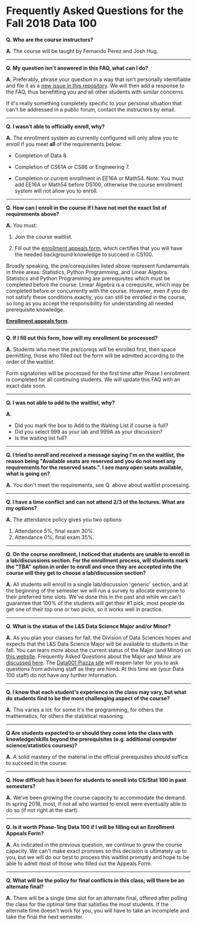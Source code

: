 # Frequently Asked Questions for the Fall 2018 Data 100

**Q. Who are the course instructors?**

**A.** The course will be taught by Fernando Perez and Josh Hug.

---

**Q. My question isn't answered in this FAQ, what can I do?**

**A.** Preferably, phrase your question in a way that isn't personally identifiable and file it as a [new issue in this repository](https://github.com/DS-100/DS-100.github.io/issues/new). We will then add a response to the FAQ, thus benefitting you and all other students with similar concerns.

If it's really something completely specific to your personal situation that can't be addressed in a public forum, contact the instructors by email.

---

**Q. I wasn’t able to officially enroll, why?**

**A.** The enrollment system as currently configured will only allow you to enroll if you meet **all** of the requirements below:

- Completion of Data 8.

- Completion of CS61A or CS88 or Engineering 7.

- Completion or current enrollment in EE16A or Math54. Note: You must add EE16A or Math54 before DS100, otherwise the course enrollment system will not allow you to enroll.

---

**Q. How can I enroll in the course if I have not met the exact list of requirements above?**

**A.** You must:

1. Join the course waitlist.

1. Fill out the [enrollment appeals
   form](https://goo.gl/forms/SIH49z8JE8VrvNbk1), which certifies that you will
   have the needed background knowledge to succeed in CS100.

Broadly speaking, the pre/corequisites listed above represent fundamentals in
three areas: Statistics, Python Programming, and Linear Algebra. Statistics and
Python Programming are prerequisites which must be completed before the course.
Linear Algebra is a corequisite, which may be completed before or concurrently
with the course.  However, even if you do not satisfy these conditions exactly,
you can still be enrolled in the course, so long as you accept the
responsibility for understanding all needed prerequisite knowledge.

[**Enrollment appeals form**](https://goo.gl/forms/SIH49z8JE8VrvNbk1).

---

**Q. If I fill out this form, how will my enrollment be processed?**

**A.** Students who meet the pre/coreqs will be enrolled first, then space permitting, those who filled out the form will be admitted according to the order of the waitlist.

Form signatories will be processed for the first time after Phase I enrollment is completed for all continuing students.  We will update this FAQ with an exact date soon.

---

**Q. I was not able to add to the waitlist, why?**

**A.**

- Did you mark the box to Add to the Waiting List if course is full?
- Did you select 999 as your lab and 999A as your discussion?
- Is the waiting list full?

---

**Q. I tried to enroll and received a message saying I'm on the waitlist, the reason being "Available seats are reserved and you do not meet any requirements for the reserved seats.". I see many open seats available, what is going on?**

**A.** You don't meet the requirements, see Q. above about waitlist processing.

---

**Q. I have a time conflict and can not attend 2/3 of the lectures. What are my options?**

**A.** The attendance policy gives you two options:

1. Attendance 5%, final exam 30%.
1. Attendance 0%, final exam 35%.

---

**Q. On the course enrollment, I noticed that students are unable to enroll in a lab/discussions section. For the enrollment process, will students mark the "TBA" option in order to enroll and once they are accepted into the course will they get to choose a lab/discussion section?**

**A.** All students will enroll in a single lab/discussion 'generic' section, and at the beginning of the semester we will run a survey to allocate everyone to their preferred time slots. We've done this in the past and while we can't guarantee that 100% of the students will get their #1 pick, most people do get one of their top one or two picks, so it works well in practice.

---

**Q. What is the status of the L&S Data Science Major and/or Minor?**

**A.** As you plan your classes for fall, the Division of Data Sciences hopes and expects that the L&S Data Science Major will be available to students in the fall.  You can learn more about the current status of the Major (and Minor) on [this website](https://data.berkeley.edu/degrees/data-science-ba).  Frequently Asked Questions about the Major and Minor are [discussed here](https://data.berkeley.edu/education/faqs).  The [Data001 Piazza site](https://piazza.com/class/j7s01y165odq5?cid=496) will reopen later for you to ask questions from advising staff as they are hired.  At this time we (your Data 100 staff) do not have any further information.

---

**Q. I know that each student's experience in the class may vary, but what do students find to be the most challenging aspect of the course?**

**A.** This varies a lot: for some it's the programming, for others the mathematics, for others the statistical reasoning.

---

**Q Are students expected to or should they come into the class with knowledge/skills beyond the prerequisites (e.g. additional computer science/statistics courses)?**

**A.** A solid mastery of the material in the official prerequisites should suffice to succeed in the course.

---

**Q. How difficult has it been for students to enroll into CS/Stat 100 in past semesters?**

**A.** We've been growing the course capacity to accommodate the demand.  In spring 2018, most, if not all who wanted to enroll were eventually able to do so (if not right at the start).

---

**Q. Is it worth Phase-1ing Data 100 if I will be filling out an Enrollment Appeals Form?**

**A.** As indicated in the previous question, we continue to grow the course capacity. We can't make exact promises so this decision is ultimately up to you, but we will do our best to process this waitlist promptly and hope to be able to admit most of those who filled out the Appeals Form.

---

**Q. What will be the policy for final conflicts in this class; will there be an alternate final?**

**A.** There will be a single time slot for an alternate final, offered after polling the class for the optimal time that satisfies the most students. If the alternate time doesn't work for you, you will have to take an incomplete and take the final the next semester.

